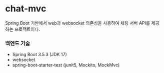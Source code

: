 # chat-mvc

Spring Boot 기반에서 web과 websocket 의존성을 사용하여 채팅 서버 API를 제공하는 프로젝트이다.  

### 백엔드 기술
* Spring Boot 3.5.3 (JDK 17)
* websocket
* spring-boot-starter-test (junit5, Mockito, MockMvc)

